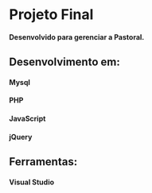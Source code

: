 # Projeto Final
#### Desenvolvido para gerenciar a Pastoral.
## Desenvolvimento em: 
#### Mysql
#### PHP
#### JavaScript
#### jQuery
## Ferramentas:
#### Visual Studio

